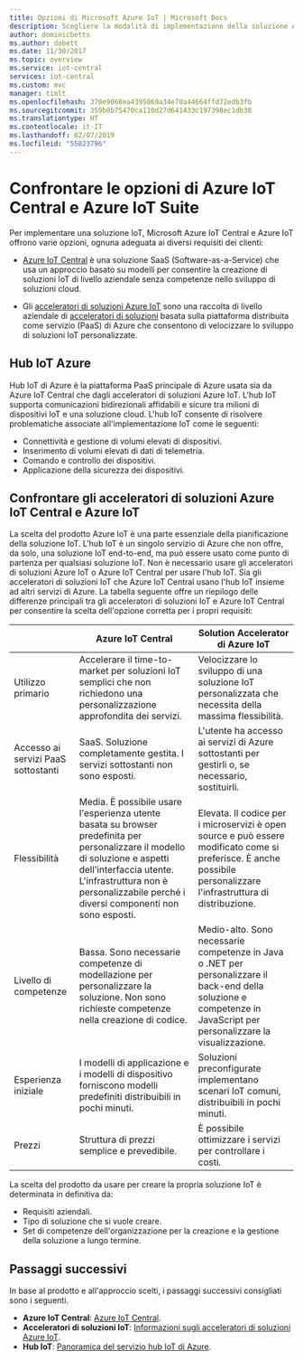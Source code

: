 ```yaml
---
title: Opzioni di Microsoft Azure IoT | Microsoft Docs
description: Scegliere la modalità di implementazione della soluzione Azure IoT con gli acceleratori di soluzioni Azure IoT Central e IoT o con hub IoT.
author: dominicbetts
ms.author: dobett
ms.date: 11/30/2017
ms.topic: overview
ms.service: iot-central
services: iot-central
ms.custom: mvc
manager: timlt
ms.openlocfilehash: 370e9068ea4395069a34e70a44664ffd72edb3fb
ms.sourcegitcommit: 359b0b75470ca110d27d641433c197398ec1db38
ms.translationtype: HT
ms.contentlocale: it-IT
ms.lasthandoff: 02/07/2019
ms.locfileid: "55823796"
---
```

# <a name="compare-azure-iot-central-and-azure-iot-options"></a>Confrontare le opzioni di Azure IoT Central e Azure IoT Suite

Per implementare una soluzione IoT, Microsoft Azure IoT Central e Azure IoT offrono varie opzioni, ognuna adeguata ai diversi requisiti dei clienti:

* [Azure IoT Central](overview-iot-central-experimental.md?toc=/azure/iot-central-experimental/toc.json&bc=/azure/iot-central-experimental/breadcrumb/toc.json) è una soluzione SaaS (Software-as-a-Service) che usa un approccio basato su modelli per consentire la creazione di soluzioni IoT di livello aziendale senza competenze nello sviluppo di soluzioni cloud.

* Gli [acceleratori di soluzioni Azure IoT](https://docs.microsoft.com/azure/iot-accelerators/) sono una raccolta di livello aziendale di [acceleratori di soluzioni](../iot-accelerators/iot-accelerators-what-are-solution-accelerators.md?toc=/azure/iot-central-experimental/toc.json&bc=/azure/iot-central-experimental/breadcrumb/toc.json) basata sulla piattaforma distribuita come servizio (PaaS) di Azure che consentono di velocizzare lo sviluppo di soluzioni IoT personalizzate.

## <a name="azure-iot-hub"></a>Hub IoT Azure

Hub IoT di Azure è la piattaforma PaaS principale di Azure usata sia da Azure IoT Central che dagli acceleratori di soluzioni Azure IoT. L'hub IoT supporta comunicazioni bidirezionali affidabili e sicure tra milioni di dispositivi IoT e una soluzione cloud. L'hub IoT consente di risolvere problematiche associate all'implementazione IoT come le seguenti:

* Connettività e gestione di volumi elevati di dispositivi.
* Inserimento di volumi elevati di dati di telemetria.
* Comando e controllo dei dispositivi.
* Applicazione della sicurezza dei dispositivi.

## <a name="compare-azure-iot-central-and-azure-iot-solution-accelerators"></a>Confrontare gli acceleratori di soluzioni Azure IoT Central e Azure IoT

La scelta del prodotto Azure IoT è una parte essenziale della pianificazione della soluzione IoT. L'hub IoT è un singolo servizio di Azure che non offre, da solo, una soluzione IoT end-to-end, ma può essere usato come punto di partenza per qualsiasi soluzione IoT. Non è necessario usare gli acceleratori di soluzioni Azure IoT o Azure IoT Central per usare l'hub IoT. Sia gli acceleratori di soluzioni IoT che Azure IoT Central usano l'hub IoT insieme ad altri servizi di Azure. La tabella seguente offre un riepilogo delle differenze principali tra gli acceleratori di soluzioni IoT e Azure IoT Central per consentire la scelta dell'opzione corretta per i propri requisiti:

|     | Azure IoT Central | Solution Accelerator di Azure IoT |
| --- | ----------- | --------- |
| Utilizzo primario                      | Accelerare il time-to-market per soluzioni IoT semplici che non richiedono una personalizzazione approfondita dei servizi.                                                    | Velocizzare lo sviluppo di una soluzione IoT personalizzata che necessita della massima flessibilità.                                                                                                                             |
| Accesso ai servizi PaaS sottostanti | SaaS. Soluzione completamente gestita. I servizi sottostanti non sono esposti.                                                                                            | L'utente ha accesso ai servizi di Azure sottostanti per gestirli o, se necessario, sostituirli.                                                                                                                    |
| Flessibilità                        | Media. È possibile usare l'esperienza utente basata su browser predefinita per personalizzare il modello di soluzione e aspetti dell'interfaccia utente. L'infrastruttura non è personalizzabile perché i diversi componenti non sono esposti. | Elevata. Il codice per i microservizi è open source e può essere modificato come si preferisce. È anche possibile personalizzare l'infrastruttura di distribuzione.                                               |
| Livello di competenze                        | Bassa. Sono necessarie competenze di modellazione per personalizzare la soluzione. Non sono richieste competenze nella creazione di codice.                                                                          | Medio-alto. Sono necessarie competenze in Java o .NET per personalizzare il back-end della soluzione e competenze in JavaScript per personalizzare la visualizzazione.                                                                       |
| Esperienza iniziale             | I modelli di applicazione e i modelli di dispositivo forniscono modelli predefiniti distribuibili in pochi minuti.                                                                                                  | Soluzioni preconfigurate implementano scenari IoT comuni, distribuibili in pochi minuti.                                                                                                                            |
| Prezzi                            | Struttura di prezzi semplice e prevedibile.                                                                                                                           | È possibile ottimizzare i servizi per controllare i costi.                                                                                                                                                            |

La scelta del prodotto da usare per creare la propria soluzione IoT è determinata in definitiva da:

* Requisiti aziendali.
* Tipo di soluzione che si vuole creare.
* Set di competenze dell'organizzazione per la creazione e la gestione della soluzione a lungo termine.

## <a name="next-steps"></a>Passaggi successivi

In base al prodotto e all'approccio scelti, i passaggi successivi consigliati sono i seguenti.

* **Azure IoT Central**: [Azure IoT Central](overview-iot-central-experimental.md?toc=/azure/iot-central-experimental/toc.json&bc=/azure/iot-central-experimental/breadcrumb/toc.json).
* **Acceleratori di soluzioni IoT**: [Informazioni sugli acceleratori di soluzioni Azure IoT](../iot-accelerators/iot-accelerators-what-are-solution-accelerators.md).
* **Hub IoT**: [Panoramica del servizio hub IoT di Azure](https://docs.microsoft.com/azure/iot-hub/iot-hub-what-is-iot-hub).